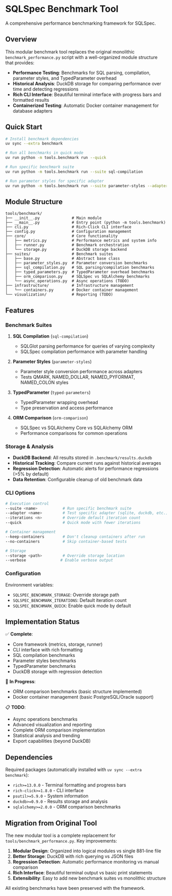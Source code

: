 # SQLSpec Benchmark Tool

A comprehensive performance benchmarking framework for SQLSpec.

## Overview

This modular benchmark tool replaces the original monolithic `benchmark_performance.py` script with a well-organized module structure that provides:

- **Performance Testing**: Benchmarks for SQL parsing, compilation, parameter styles, and TypedParameter overhead
- **Historical Analysis**: DuckDB storage for comparing performance over time and detecting regressions
- **Rich CLI Interface**: Beautiful terminal interface with progress bars and formatted results
- **Containerized Testing**: Automatic Docker container management for database adapters

## Quick Start

```bash
# Install benchmark dependencies
uv sync --extra benchmark

# Run all benchmarks in quick mode
uv run python -m tools.benchmark run --quick

# Run specific benchmark suite
uv run python -m tools.benchmark run --suite sql-compilation

# Run parameter styles for specific adapter
uv run python -m tools.benchmark run --suite parameter-styles --adapter sqlite
```

## Module Structure

```
tools/benchmark/
├── __init__.py              # Main module
├── __main__.py              # Entry point (python -m tools.benchmark)
├── cli.py                   # Rich-Click CLI interface
├── config.py                # Configuration management
├── core/                    # Core functionality
│   ├── metrics.py           # Performance metrics and system info
│   ├── runner.py            # Benchmark orchestration
│   └── storage.py           # DuckDB storage backend
├── suites/                  # Benchmark suites
│   ├── base.py              # Abstract base class
│   ├── parameter_styles.py  # Parameter conversion benchmarks
│   ├── sql_compilation.py   # SQL parsing/compilation benchmarks
│   ├── typed_parameters.py  # TypedParameter overhead benchmarks
│   ├── orm_comparison.py    # SQLSpec vs SQLAlchemy benchmarks
│   └── async_operations.py  # Async operations (TODO)
├── infrastructure/          # Infrastructure management
│   └── containers.py        # Docker container management
└── visualization/           # Reporting (TODO)
```

## Features

### Benchmark Suites

1. **SQL Compilation** (`sql-compilation`)
   - SQLGlot parsing performance for queries of varying complexity
   - SQLSpec compilation performance with parameter handling

2. **Parameter Styles** (`parameter-styles`)
   - Parameter style conversion performance across adapters
   - Tests QMARK, NAMED_DOLLAR, NAMED_PYFORMAT, NAMED_COLON styles

3. **TypedParameter** (`typed-parameters`)
   - TypedParameter wrapping overhead
   - Type preservation and access performance

4. **ORM Comparison** (`orm-comparison`)
   - SQLSpec vs SQLAlchemy Core vs SQLAlchemy ORM
   - Performance comparisons for common operations

### Storage & Analysis

- **DuckDB Backend**: All results stored in `.benchmark/results.duckdb`
- **Historical Tracking**: Compare current runs against historical averages
- **Regression Detection**: Automatic alerts for performance regressions (>5% by default)
- **Data Retention**: Configurable cleanup of old benchmark data

### CLI Options

```bash
# Execution control
--suite <name>           # Run specific benchmark suite
--adapter <name>         # Test specific adapter (sqlite, duckdb, etc.)
--iterations <n>         # Override default iteration count
--quick                  # Quick mode with fewer iterations

# Container management
--keep-containers        # Don't cleanup containers after run
--no-containers          # Skip container-based tests

# Storage
--storage <path>         # Override storage location
--verbose               # Enable verbose output
```

### Configuration

Environment variables:

- `SQLSPEC_BENCHMARK_STORAGE`: Override storage path
- `SQLSPEC_BENCHMARK_ITERATIONS`: Default iteration count
- `SQLSPEC_BENCHMARK_QUICK`: Enable quick mode by default

## Implementation Status

✅ **Complete**:

- Core framework (metrics, storage, runner)
- CLI interface with rich formatting
- SQL compilation benchmarks
- Parameter styles benchmarks
- TypedParameter benchmarks
- DuckDB storage with regression detection

🚧 **In Progress**:

- ORM comparison benchmarks (basic structure implemented)
- Docker container management (basic PostgreSQL/Oracle support)

📋 **TODO**:

- Async operations benchmarks
- Advanced visualization and reporting
- Complete ORM comparison implementation
- Statistical analysis and trending
- Export capabilities (beyond DuckDB)

## Dependencies

Required packages (automatically installed with `uv sync --extra benchmark`):

- `rich>=13.0.0` - Terminal formatting and progress bars
- `rich-click>=1.8.0` - CLI interface
- `psutil>=5.9.0` - System information
- `duckdb>=0.9.0` - Results storage and analysis
- `sqlalchemy>=2.0.0` - ORM comparison benchmarks

## Migration from Original Tool

The new modular tool is a complete replacement for `tools/benchmark_performance.py`. Key improvements:

1. **Modular Design**: Organized into logical modules vs single 881-line file
2. **Better Storage**: DuckDB with rich querying vs JSON files
3. **Regression Detection**: Automatic performance monitoring vs manual comparison
4. **Rich Interface**: Beautiful terminal output vs basic print statements
5. **Extensibility**: Easy to add new benchmark suites vs monolithic structure

All existing benchmarks have been preserved with the framework.
